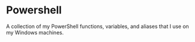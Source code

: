 # Powershell
A collection of my PowerShell functions, variables, and aliases that I use on my Windows machines.
